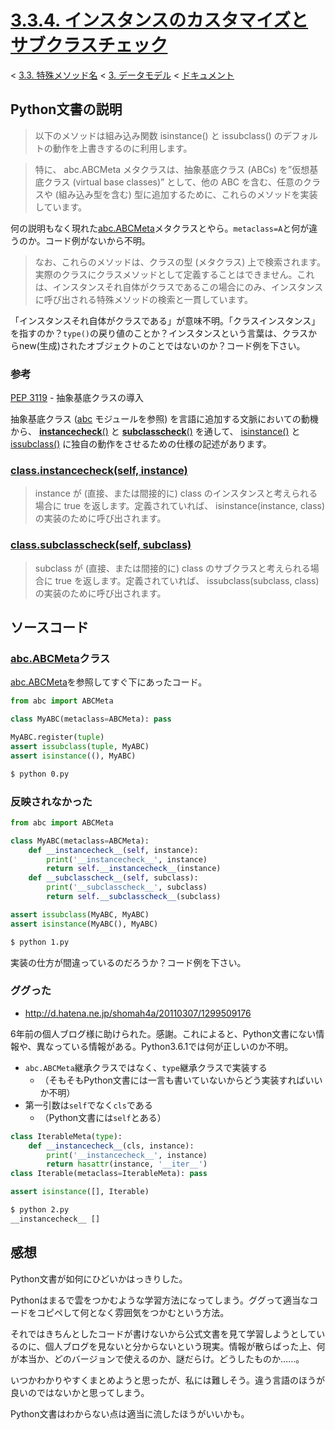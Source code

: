 # [3.3.4. インスタンスのカスタマイズとサブクラスチェック](https://docs.python.jp/3/reference/datamodel.html#customizing-instance-and-subclass-checks)

< [3.3. 特殊メソッド名](https://docs.python.jp/3/reference/datamodel.html#special-method-names) < [3. データモデル](https://docs.python.jp/3/reference/datamodel.html#data-model) < [ドキュメント](https://docs.python.jp/3/index.html)

## Python文書の説明

> 以下のメソッドは組み込み関数 isinstance() と issubclass() のデフォルトの動作を上書きするのに利用します。

> 特に、 abc.ABCMeta メタクラスは、抽象基底クラス (ABCs) を”仮想基底クラス (virtual base classes)” として、他の ABC を含む、任意のクラスや (組み込み型を含む) 型に追加するために、これらのメソッドを実装しています。

何の説明もなく現れた[abc.ABCMeta](https://docs.python.jp/3/library/abc.html#abc.ABCMeta)メタクラスとやら。`metaclass=A`と何が違うのか。コード例がないから不明。

> なお、これらのメソッドは、クラスの型 (メタクラス) 上で検索されます。実際のクラスにクラスメソッドとして定義することはできません。これは、インスタンスそれ自体がクラスであるこの場合にのみ、インスタンスに呼び出される特殊メソッドの検索と一貫しています。

「インスタンスそれ自体がクラスである」が意味不明。「クラスインスタンス」を指すのか？`type()`の戻り値のことか？インスタンスという言葉は、クラスからnew(生成)されたオブジェクトのことではないのか？コード例を下さい。

### 参考

[PEP 3119](https://www.python.org/dev/peps/pep-3119) - 抽象基底クラスの導入

抽象基底クラス ([abc](https://docs.python.jp/3/library/abc.html#module-abc) モジュールを参照) を言語に追加する文脈においての動機から、 [__instancecheck__()](https://docs.python.jp/3/reference/datamodel.html#class.__instancecheck__) と [__subclasscheck__()](https://docs.python.jp/3/reference/datamodel.html#class.__subclasscheck__) を通して、 [isinstance()](https://docs.python.jp/3/library/functions.html#isinstance) と [issubclass()](https://docs.python.jp/3/library/functions.html#issubclass) に独自の動作をさせるための仕様の記述があります。

### [class.__instancecheck__(self, instance)](https://docs.python.jp/3/reference/datamodel.html#class.__instancecheck__)

> instance が (直接、または間接的に) class のインスタンスと考えられる場合に true を返します。定義されていれば、 isinstance(instance, class) の実装のために呼び出されます。

### [class.__subclasscheck__(self, subclass)](https://docs.python.jp/3/reference/datamodel.html#class.__subclasscheck__)

> subclass が (直接、または間接的に) class のサブクラスと考えられる場合に true を返します。定義されていれば、 issubclass(subclass, class) の実装のために呼び出されます。

## ソースコード

### [abc.ABCMeta](https://docs.python.jp/3/library/abc.html#abc.ABCMeta)クラス

[abc.ABCMeta](https://docs.python.jp/3/library/abc.html#abc.ABCMeta)を参照してすぐ下にあったコード。

```python
from abc import ABCMeta

class MyABC(metaclass=ABCMeta): pass

MyABC.register(tuple)
assert issubclass(tuple, MyABC)
assert isinstance((), MyABC)
```
```sh
$ python 0.py 
```

### 反映されなかった

```python
from abc import ABCMeta

class MyABC(metaclass=ABCMeta):
    def __instancecheck__(self, instance):
        print('__instancecheck__', instance)
        return self.__instancecheck__(instance)
    def __subclasscheck__(self, subclass):
        print('__subclasscheck__', subclass)
        return self.__subclasscheck__(subclass)

assert issubclass(MyABC, MyABC)
assert isinstance(MyABC(), MyABC)
```
```sh
$ python 1.py 
```

実装の仕方が間違っているのだろうか？コード例を下さい。

### ググった

* http://d.hatena.ne.jp/shomah4a/20110307/1299509176

6年前の個人ブログ様に助けられた。感謝。これによると、Python文書にない情報や、異なっている情報がある。Python3.6.1では何が正しいのか不明。

* `abc.ABCMeta`継承クラスではなく、`type`継承クラスで実装する
    * （そもそもPython文書には一言も書いていないからどう実装すればいいか不明）
* 第一引数は`self`でなく`cls`である
    * （Python文書には`self`とある）

```python
class IterableMeta(type):
    def __instancecheck__(cls, instance):
        print('__instancecheck__', instance)
        return hasattr(instance, '__iter__')
class Iterable(metaclass=IterableMeta): pass

assert isinstance([], Iterable)
```
```sh
$ python 2.py 
__instancecheck__ []
```

## 感想

Python文書が如何にひどいかはっきりした。

Pythonはまるで雲をつかむような学習方法になってしまう。ググって適当なコードをコピペして何となく雰囲気をつかむという方法。

それではきちんとしたコードが書けないから公式文書を見て学習しようとしているのに、個人ブログを見ないと分からないという現実。情報が散らばった上、何が本当か、どのバージョンで使えるのか、謎だらけ。どうしたものか……。

いつかわかりやすくまとめようと思ったが、私には難しそう。違う言語のほうが良いのではないかと思ってしまう。

Python文書はわからない点は適当に流したほうがいいかも。

